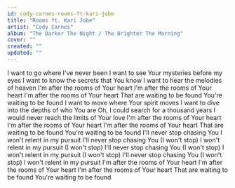 ```yaml
---
id: cody-carnes-rooms-ft-kari-jobe
title: "Rooms ft. Kari Jobe"
artist: "Cody Carnes"
album: "The Darker The Night / The Brighter The Morning"
cover: ""
created: ""
updated: ""
---
```


I want to go where I've never been
I want to see Your mysteries before my eyes
I want to know the secrets that You know
I want to hear the melodies of heaven
I'm after the rooms of Your heart
I'm after the rooms of Your heart
I'm after the rooms of Your heart
That are waiting to be found
You're waiting to be found
I want to move where Your spirit moves
I want to dive into the depths of who You are
Oh, I could search for a thousand years
I would never reach the limits of Your love
I'm after the rooms of Your heart
I'm after the rooms of Your heart
I'm after the rooms of Your heart
That are waiting to be found
You're waiting to be found
I'll never stop chasing You
I won't relent in my pursuit
I'll never stop chasing You (I won't stop)
I won't relent in my pursuit (I won't stop)
I'll never stop chasing You (I won't stop)
I won't relent in my pursuit (I won't stop)
I'll never stop chasing You (I won't stop)
I won't relent in my pursuit
I'm after the rooms of Your heart
I'm after the rooms of Your heart
I'm after the rooms of Your heart
That are waiting to be found
You're waiting to be found